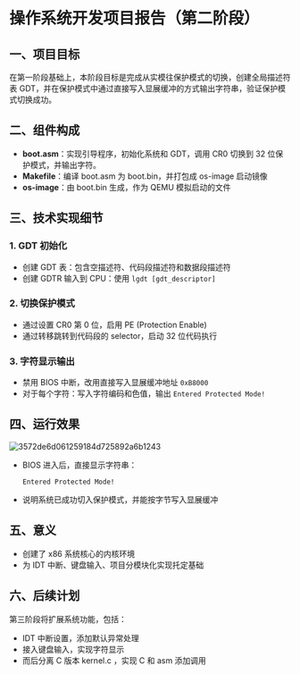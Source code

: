 # 操作系统开发项目报告（第二阶段）

## 一、项目目标

在第一阶段基础上，本阶段目标是完成从实模往保护模式的切换，创建全局描述符表 GDT，并在保护模式中通过直接写入显展缓冲的方式输出字符串，验证保护模式切换成功。

## 二、组件构成

- **boot.asm**：实现引导程序，初始化系统和 GDT，调用 CR0 切换到 32 位保护模式，并输出字符。
- **Makefile**：编译 boot.asm 为 boot.bin，并打包成 os-image 启动镜像
- **os-image**：由 boot.bin 生成，作为 QEMU 模拟启动的文件

## 三、技术实现细节

### 1. GDT 初始化

- 创建 GDT 表：包含空描述符、代码段描述符和数据段描述符
- 创建 GDTR 输入到 CPU：使用 `lgdt [gdt_descriptor]`

### 2. 切换保护模式

- 通过设置 CR0 第 0 位，启用 PE (Protection Enable)
- 通过转移跳转到代码段的 selector，启动 32 位代码执行

### 3. 字符显示输出

- 禁用 BIOS 中断，改用直接写入显展缓冲地址 `0xB8000`
- 对于每个字符：写入字符编码和色值，输出 `Entered Protected Mode!`

## 四、运行效果

![3572de6d061259184d725892a6b1243](D:\Github\OS\stage2\1749135908128.jpg)

- BIOS 进入后，直接显示字符串：

  ```
  Entered Protected Mode!
  ```

- 说明系统已成功切入保护模式，并能按字节写入显展缓冲

## 五、意义

- 创建了 x86 系统核心的内核环境
- 为 IDT 中断、键盘输入、项目分模块化实现托定基础

## 六、后续计划

第三阶段将扩展系统功能，包括：

- IDT 中断设置，添加默认异常处理
- 接入键盘输入，实现字符显示
- 而后分离 C 版本 kernel.c ，实现 C 和 asm 添加调用